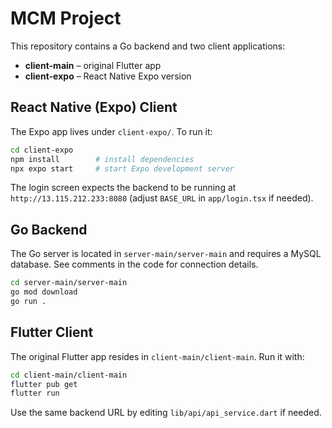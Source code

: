 # MCM Project

This repository contains a Go backend and two client applications:

- **client-main** – original Flutter app
- **client-expo** – React Native Expo version

## React Native (Expo) Client

The Expo app lives under `client-expo/`. To run it:

```bash
cd client-expo
npm install        # install dependencies
npx expo start     # start Expo development server
```

The login screen expects the backend to be running at `http://13.115.212.233:8080` (adjust `BASE_URL` in `app/login.tsx` if needed).

## Go Backend

The Go server is located in `server-main/server-main` and requires a MySQL database. See comments in the code for connection details.

```bash
cd server-main/server-main
go mod download
go run .
```

## Flutter Client

The original Flutter app resides in `client-main/client-main`. Run it with:

```bash
cd client-main/client-main
flutter pub get
flutter run
```

Use the same backend URL by editing `lib/api/api_service.dart` if needed.
